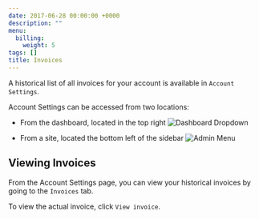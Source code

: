 ```yaml
---
date: 2017-06-28 00:00:00 +0000
description: ""
menu:
  billing:
    weight: 5
tags: []
title: Invoices
---
```


A historical list of all invoices for your account is available in `Account Settings`.

Account Settings can be accessed from two locations: 

* From the dashboard, located in the top right <img src="/docs/assets/images/billing_account_dropdown.png" alt="Dashboard Dropdown" draggable="true" data-bukket-ext-bukket-draggable="true">

* From a site, located the bottom left of the sidebar <img src="/docs/assets/images/billing_account_menu.png" alt="Admin Menu" draggable="true" data-bukket-ext-bukket-draggable="true">

## Viewing Invoices

From the Account Settings page, you can view your historical invoices by going to the `Invoices` tab.

To view the actual invoice, click `View invoice`.
